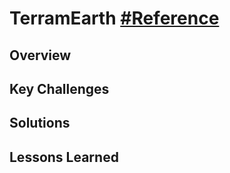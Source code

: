 # TerramEarth [#Reference](https://services.google.com/fh/files/blogs/master_case_study_terramearth.pdf)

## Overview

## Key Challenges

## Solutions

## Lessons Learned
